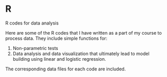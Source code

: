 # R
R codes for data analysis

Here are some of the R codes that I have written as a part of my course to process data.
They include simple functions for:
1. Non-parametric tests 
2. Data analysis and data visualization that ultimately lead to model building using linear and logistic regression.

The corresponding data files for each code are included.
